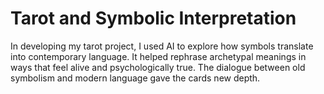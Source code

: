 # Tarot and Symbolic Interpretation

In developing my tarot project, I used AI to explore how symbols translate into contemporary language. It helped rephrase archetypal meanings in ways that feel alive and psychologically true. The dialogue between old symbolism and modern language gave the cards new depth.
